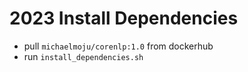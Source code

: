 # 2023 Install Dependencies

- pull `michaelmoju/corenlp:1.0` from dockerhub
- run `install_dependencies.sh`